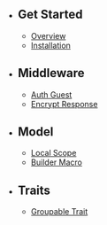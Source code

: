 - ## Get Started
    - [Overview](/{{route}}/{{version}}/overview)
    - [Installation](/{{route}}/{{version}}/installation)

- ## Middleware
    - [Auth Guest](/{{route}}/{{version}}/auth-guest)
    - [Encrypt Response](/{{route}}/{{version}}/encrypt-response)

- ## Model
    - [Local Scope](/{{route}}/{{version}}/local-scope)
    - [Builder Macro](/{{route}}/{{version}}/builder-macro)

- ## Traits
    - [Groupable Trait](/{{route}}/{{version}}/groupable-trait)